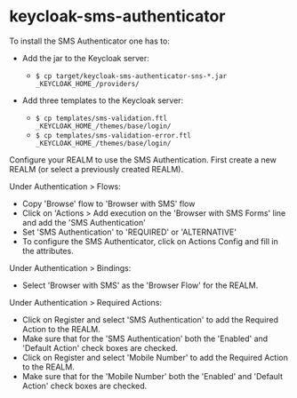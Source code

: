 # keycloak-sms-authenticator

To install the SMS Authenticator one has to:

* Add the jar to the Keycloak server:
  * `$ cp target/keycloak-sms-authenticator-sns-*.jar _KEYCLOAK_HOME_/providers/`

* Add three templates to the Keycloak server:
  * `$ cp templates/sms-validation.ftl _KEYCLOAK_HOME_/themes/base/login/`
  * `$ cp templates/sms-validation-error.ftl _KEYCLOAK_HOME_/themes/base/login/`

Configure your REALM to use the SMS Authentication.
First create a new REALM (or select a previously created REALM).

Under Authentication > Flows:
* Copy 'Browse' flow to 'Browser with SMS' flow
* Click on 'Actions > Add execution on the 'Browser with SMS Forms' line and add the 'SMS Authentication'
* Set 'SMS Authentication' to 'REQUIRED' or 'ALTERNATIVE'
* To configure the SMS Authenticator, click on Actions  Config and fill in the attributes.

Under Authentication > Bindings:
* Select 'Browser with SMS' as the 'Browser Flow' for the REALM.

Under Authentication > Required Actions:
* Click on Register and select 'SMS Authentication' to add the Required Action to the REALM.
* Make sure that for the 'SMS Authentication' both the 'Enabled' and 'Default Action' check boxes are checked.
* Click on Register and select 'Mobile Number' to add the Required Action to the REALM.
* Make sure that for the 'Mobile Number' both the 'Enabled' and 'Default Action' check boxes are checked.

